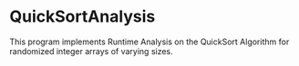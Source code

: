 # QuickSortAnalysis
This program implements Runtime Analysis on the QuickSort Algorithm for randomized integer arrays of varying sizes. 
